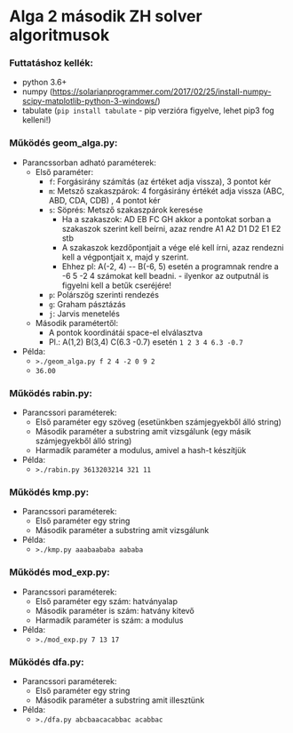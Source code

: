 # Alga 2 második ZH solver algoritmusok

### Futtatáshoz kellék:
* python 3.6+
* numpy (https://solarianprogrammer.com/2017/02/25/install-numpy-scipy-matplotlib-python-3-windows/)
* tabulate (`pip install tabulate` - pip verzióra figyelve, lehet pip3 fog kelleni!)

### Működés geom_alga.py:
* Parancssorban adható paraméterek:
  * Első paraméter:
    * `f`: Forgásirány számítás (az értéket adja vissza), 3 pontot kér
    * `m`: Metsző szakaszpárok: 4 forgásirány értékét adja vissza (ABC, ABD, CDA, CDB) , 4 pontot kér
    * `s`: Söprés: Metsző szakaszpárok keresése
      * Ha a szakaszok: AD EB FC GH akkor a pontokat sorban a szakaszok szerint kell beírni, azaz rendre A1 A2 D1 D2 E1 E2 stb
      * A szakaszok kezdőpontjait a vége elé kell írni, azaz rendezni kell a végpontjait x, majd y szerint.
      * Ehhez pl: A(-2, 4) -- B(-6, 5) esetén a programnak rendre a -6 5 -2 4 számokat kell beadni. - ilyenkor az outputnál is figyelni kell a betűk cseréjére!
    * `p`: Polárszög szerinti rendezés
    * `g`: Graham pásztázás
    * `j`: Jarvis menetelés
  * Második paramétertől:
    * A pontok koordinátái space-el elválasztva
    * Pl.: A(1,2) B(3,4) C(6.3 -0.7) esetén `1 2 3 4 6.3 -0.7`
* Példa:
  * `>./geom_alga.py f 2 4 -2 0 9 2`
  * `36.00`

### Működés rabin.py:
* Parancssori paraméterek:
  * Első paraméter egy szöveg (esetünkben számjegyekből álló string)
  * Második paraméter a substring amit vizsgálunk (egy másik számjegyekből álló string)
  * Harmadik paraméter a modulus, amivel a hash-t készítjük
* Példa:
  * `>./rabin.py 3613203214 321 11`
  
### Működés kmp.py:
* Parancssori paraméterek:
  * Első paraméter egy string
  * Második paraméter a substring amit vizsgálunk
* Példa:
  * `>./kmp.py aaabaababa aababa`
  
### Működés mod_exp.py:
* Parancssori paraméterek:
  * Első paraméter egy szám: hatványalap
  * Második paraméter is szám: hatvány kitevő
  * Harmadik paraméter is szám: a modulus
* Példa:
  * `>./mod_exp.py 7 13 17`
  
### Működés dfa.py:
* Parancssori paraméterek:
  * Első paraméter egy string
  * Második paraméter a substring amit illesztünk
* Példa:
  * `>./dfa.py abcbaacacabbac acabbac`
